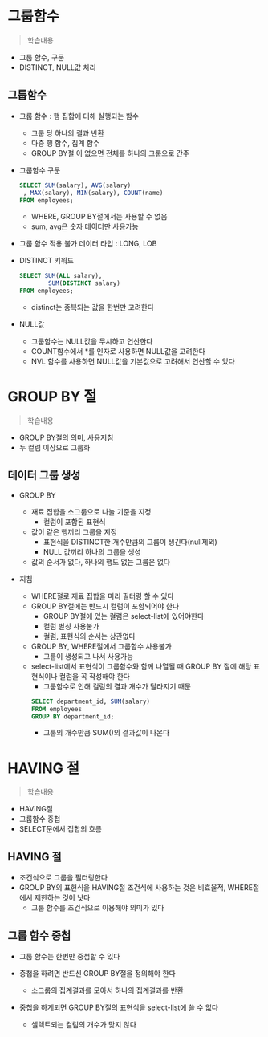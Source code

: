 # 그룹함수
> 학습내용
- 그룹 함수, 구문
- DISTINCT, NULL값 처리

## 그룹함수
- 그룹 함수 : 행 집합에 대해 실행되는 함수
    - 그룹 당 하나의 결과 반환
    - 다중 행 함수, 집계 함수
    - GROUP BY절 이 없으면 전체를 하나의 그룹으로 간주

- 그룹함수 구문
    ```sql
    SELECT SUM(salary), AVG(salary)
     , MAX(salary), MIN(salary), COUNT(name)
    FROM employees;
    ``` 
    - WHERE, GROUP BY절에서는 사용할 수 없음 
    - sum, avg은 숫자 데이터만 사용가능

- 그룹 함수 적용 불가 데이터 타입 : LONG, LOB
- DISTINCT 키워드 
    ```sql
    SELECT SUM(ALL salary), 
            SUM(DISTINCT salary)
    FROM employees;
    ```  
    - distinct는 중복되는 값을 한번만 고려한다

- NULL값 
    - 그룹함수는 NULL값을 무시하고 연산한다
    - COUNT함수에서 *를 인자로 사용하면 NULL값을 고려한다
    - NVL 함수를 사용하면 NULL값을 기본값으로 고려해서 연산할 수 있다
  
# GROUP BY 절
> 학습내용
- GROUP BY절의 의미, 사용지침
- 두 컬럼 이상으로 그룹화

## 데이터 그룹 생성
- GROUP BY
  - 재료 집합을 소그룹으로 나눌 기준을 지정
    - 컬럼이 포함된 표현식
  - 값이 같은 행끼리 그룹을 지정
    - 표현식을 DISTINCT한 개수만큼의 그룹이 생긴다(null제외)
    - NULL 값끼리 하나의 그룹을 생성
  - 값의 순서가 없다, 하나의 행도 없는 그룹은 없다

- 지침
  - WHERE절로 재료 집합을 미리 필터링 할 수 있다
  - GROUP BY절에는 반드시 컬럼이 포함되어야 한다
    - GROUP BY절에 있는 컬럼은 select-list에 있어야한다
    - 컬럼 별칭 사용불가
    - 컬럼, 표현식의 순서는 상관없다
  - GROUP BY, WHERE절에서 그룹함수 사용불가
    - 그룹이 생성되고 나서 사용가능
  - select-list에서 표현식이 그룹함수와 함께 나열될 때 GROUP BY 절에 해당 표현식이나 컬럼을 꼭 작성해야 한다
    - 그룹함수로 인해 컬럼의 결과 개수가 달라지기 때문
    ```sql
    SELECT department_id, SUM(salary)
    FROM employees
    GROUP BY department_id;
    ```
    - 그룹의 개수만큼 SUM()의 결과값이 나온다
  
# HAVING 절
> 학습내용
- HAVING절
- 그룹함수 중첩
- SELECT문에서 집합의 흐름

## HAVING 절
- 조건식으로 그룹을 필터링한다
- GROUP BY의 표현식을 HAVING절 조건식에 사용하는 것은 비효율적, WHERE절에서 제한하는 것이 낫다
  - 그룹 함수를 조건식으로 이용해야 의미가 있다

## 그룹 함수 중첩
- 그룹 함수는 한번만 중첩할 수 있다
- 중첩을 하려면 반드신 GROUP BY절을 정의해야 한다
  - 소그룹의 집계결과를 모아서 하나의 집계결과를 반환

- 중첩을 하게되면 GROUP BY절의 표현식을 select-list에 쓸 수 없다
  - 셀렉트되는 컬럼의 개수가 맞지 않다